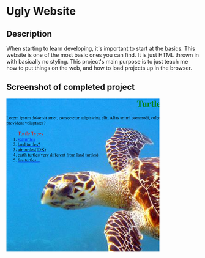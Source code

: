 # Ugly Website

## Description
When starting to learn developing, it's important to start at the basics. This website is one of the most basic ones you can find. It is just HTML thrown in with basically no styling. This project's main purpose is to just teach me how to put things on the web, and how to load projects up in the browser. 

## Screenshot of completed project

![Surf and paddle image](assets/screenshot.png)
